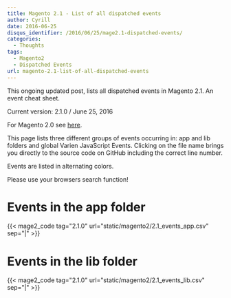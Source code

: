 ```yaml
---
title: Magento 2.1 - List of all dispatched events
author: Cyrill
date: 2016-06-25
disqus_identifier: /2016/06/25/mage2.1-dispatched-events/
categories:
  - Thoughts
tags:
  - Magento2
  - Dispatched Events
url: magento-2.1-list-of-all-dispatched-events  
---
```


This ongoing updated post, lists all dispatched events in Magento 2.1. An event cheat sheet.

Current version: 2.1.0 / June 25, 2016

For Magento 2.0 see [here](/magento2-list-of-all-dispatched-events).

<!--more-->

This page lists three different groups of events occurring in: app and lib folders
and global Varien JavaScript Events. Clicking on the file name brings you directly
to the source code on GitHub including the correct line number.

Events are listed in alternating colors.

Please use your browsers search function!

# Events in the app folder

{{< mage2_code tag="2.1.0" url="static/magento2/2.1_events_app.csv" sep="|" >}}

# Events in the lib folder

{{< mage2_code tag="2.1.0" url="static/magento2/2.1_events_lib.csv" sep="|" >}}
